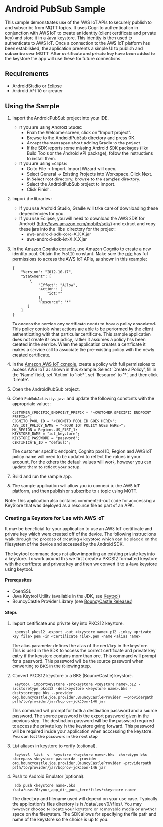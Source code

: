 # Android PubSub Sample

This sample demonstrates use of the AWS IoT APIs to securely publish to and subscribe from MQTT topics.  It uses Cognito authentication in conjunction with AWS IoT to create an identity (client certificate and private key) and store it in a Java keystore.  This identity is then used to authenticate to AWS IoT.  Once a connection to the AWS IoT platform has been established, the application presents a simple UI to publish and subscribe over MQTT.  After certificate and private key have been added to the keystore the app will use these for future connections.

## Requirements

* AndroidStudio or Eclipse
* Android API 10 or greater

## Using the Sample

1. Import the AndroidPubSub project into your IDE.
   - If you are using Android Studio:
      * From the Welcome screen, click on "Import project".
      * Browse to the AndroidPubSub directory and press OK.
      * Accept the messages about adding Gradle to the project.
      * If the SDK reports some missing Android SDK packages (like Build Tools or the Android API package), follow the instructions to install them.
   - If you are using Eclipse:
      * Go to File -> Import. Import Wizard will open.
      * Select General -> Existing Projects into Workspace. Click Next.
      * In Select root directory, browse to the samples directory.
      * Select the AndroidPubSub project to import.
      * Click Finish.
      
1. Import the libraries :
   - If you use Android Studio, Gradle will take care of downloading these dependencies for you.
   - If you use Eclipse, you will need to download the AWS SDK for Android (http://aws.amazon.com/mobile/sdk/) and extract and copy these jars into the 'libs' directory for the project:
      * aws-android-sdk-core-X.X.X.jar
      * aws-android-sdk-iot-X.X.X.jar

1. In the [Amazon Cognito console](https://console.aws.amazon.com/cognito/), use Amazon Cognito to create a new identity pool. Obtain the `PoolID` constant. Make sure the [role](https://console.aws.amazon.com/iam/home?region=us-east-1#roles) has full permissions to access the AWS IoT APIs, as shown in this example:

    ```
    {
        "Version": "2012-10-17",
        "Statement": [
            {
                "Effect": "Allow",
                "Action": [
                    "iot:*"
                ],
                "Resource": "*"
           }
        ]
    }
    ```

    To access the service any certificate needs to have a policy associated.  This policy contols what actions are able to be performed by the client authenticating with that particular certificate.  This sample application does not create its own policy, rather it assumes a policy has been created in the service.  When the application creates a certificate it makes a service call to associate the pre-existing policy with the newly created certificate.

1. In the [Amazon AWS IoT console](https://console.aws.amazon.com/iot/), create a policy with full permissions to access AWS IoT as shown in this example.  Select 'Create a Policy', fill in the 'Name' field, set 'Action' to 'iot:\*', set 'Resource' to '\*', and then click 'Create'.

1. Open the AndroidPubSub project.

1. Open `PubSubActivity.java` and update the following constants with the appropriate values:

    ```
    CUSTOMER_SPECIFIC_ENDPOINT_PREFIX = "<CUSTOMER SPECIFIC ENDPOINT PREFIX>";
    COGNITO_POOL_ID = "<COGNITO POOL ID GOES HERE>";
    AWS_IOT_POLICY_NAME = "<YOUR IOT POLICY GOES HERE>";
    MY_REGION = Regions.US_EAST_1;
    KEYSTORE_NAME = "iot_keystore";
    KEYSTORE_PASSWORD = "password";
    CERTIFICATE_ID = "default";
    ```
    The customer specific endpoint, Cognito pool ID, Region and AWS IoT policy name will need to be updated to reflect the values in your account.  For the others the default values will work, however you can update them to reflect your setup.

1. Build and run the sample app.

1. The sample application will allow you to connect to the AWS IoT platform, and then publish or subscribe to a topic using MQTT.

Note: This application also contains commented-out code for acccessing a KeyStore that was deployed as a resource file as part of an APK.


### Creating a Keystore for Use with AWS IoT

It may be beneficial for your application to use an AWS IoT certificate and private key which were created off of the device.  The following instructions walk through the process of creating a keystore which can be placed on the filesystem of the device and accessed by the Android SDK.

The keytool command does not allow importing an existing private key into a keystore.  To work around this we first create a PKCS12 formatted keystore with the certficate and private key and then we convert it to a Java keystore using keytool.

#### Prerequsites

* OpenSSL
* Java Keytool Utility (available in the JDK, see [Keytool](https://docs.oracle.com/javase/8/docs/technotes/tools/unix/keytool.html))
* BouncyCastle Provider Library (see [BouncyCastle Releases](http://www.bouncycastle.org/latest_releases.html))

#### Steps

1. Import certificate and private key into PKCS12 keystore.

        openssl pkcs12 -export -out <keystore name>.p12 -inkey <private key file>.pem -in <certificate file>.pem -name <alias name>
    
    The alias parameter defines the alias of the cert/key in the keystore.  This is used in the SDK to access the correct certificate and private key entry if the keystore contains more than one.  This command will prompt for a password.  This password will be the source password when converting to BKS in the following step.

1. Convert PKCS12 keystore to a BKS (BouncyCastle) keystore.

        keytool -importkeystore -srckeystore <keystore name>.p12 -srcstoretype pkcs12 -destkeystore <keystore name>.bks -deststoretype bks --provider org.bouncycastle.jce.provider.BouncyCastleProvider -–providerpath path/to/provider/jar/bcprov-jdk15on-146.jar

    This command will prompt for both a destination password and a source password.  The source password is the export password given in the previous step.  The destination password will be the password required to access the private key in the keystore going forward.  This password will be required inside your application when acccessing the keystore.  You can test the password in the next step.

1. List aliases in keystore to verify (optional).

        keytool -list -v -keystore <keystore name>.bks -storetype bks -storepass <keystore password> -provider org.bouncycastle.jce.provider.BouncyCastleProvider -providerpath path/to/provider/jar/bcprov-jdk15on-146.jar

1. Push to Android Emulator (optional).

        adb push <keystore name>.bks /data/user/0/your_app_dir_goes_here/files/<keystore name>

    The directory and filename used will depend on your use case.  Typically the application's files directory is in /data/user/0/<app namespace>/files/.  You may however choose to locate your keystore on removable media or another space on the filesystem.  The SDK allows for specifying the file path and name of the keystore so the choice is up to you.
